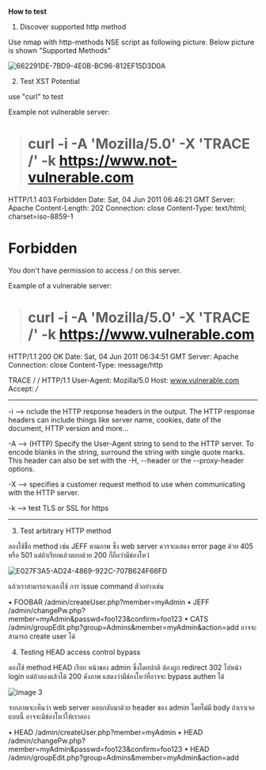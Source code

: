 **How to test**

1.  Discover supported http method

Use nmap with http-methods NSE script as following picture. Below picture is shown "Supported Methods"

![662291DE-7BD9-4E0B-BC96-812EF15D3D0A](https://user-images.githubusercontent.com/60565002/73835870-c3e6a180-4840-11ea-86bd-52865ca63422.png)


2. Test XST Potential

use "curl" to test

Example not vulnerable server:

> # curl -i -A 'Mozilla/5.0' -X 'TRACE /' -k https://www.not-vulnerable.com
HTTP/1.1 403 Forbidden
Date: Sat, 04 Jun 2011 06:46:21 GMT
Server: Apache
Content-Length: 202
Connection: close
Content-Type: text/html; charset=iso-8859-1

<!DOCTYPE HTML PUBLIC "-//IETF//DTD HTML 2.0//EN">
<html><head>
<title>403 Forbidden</title>
</head><body>
<h1>Forbidden</h1>
<p>You don't have permission to access /
on this server.</p>
</body></html>

Example of a vulnerable server:

> # curl -i -A 'Mozilla/5.0' -X 'TRACE /' -k https://www.vulnerable.com
HTTP/1.1 200 OK
Date: Sat, 04 Jun 2011 06:34:51 GMT
Server: Apache
Connection: close
Content-Type: message/http

TRACE / / HTTP/1.1
User-Agent: Mozilla/5.0
Host: www.vulnerable.com
Accept: */*  


******
-i   --> nclude the HTTP response headers in the output. The HTTP response headers can include things like server name, cookies, date of the document, HTTP version and more...   

-A  -->  (HTTP) Specify the User-Agent string to send to the HTTP server. To encode blanks in the string, surround the string with single quote marks. This header can also be set with the -H, --header or the --proxy-header options.

-X -->  specifies a customer request method to use when communicating with the HTTP server.

-k  --> test TLS or SSL for https

***********

3. Test arbitrary HTTP method

ลองใช้ชื่อ method เช่น JEFF ตามภาพ ซึ่ง web server ควรจะแสดง error page ด้วย 405 หรือ 501 แต่ถ้าเรียกแล้วตอบด้วย 200 ก็ถือว่ามีช่องโหว่

![E027F3A5-AD24-4869-922C-707B624F66FD](https://user-images.githubusercontent.com/60565002/73836029-04461f80-4841-11ea-9e5d-29f9a1c06a1e.png)

แล้วเราสามารถจะลองใช้ การ issue command ตัวอย่างเช่น

•  FOOBAR /admin/createUser.php?member=myAdmin
•  JEFF /admin/changePw.php?member=myAdmin&passwd=foo123&confirm=foo123
•  CATS /admin/groupEdit.php?group=Admins&member=myAdmin&action=add
อาจจะสามารถ create user ได้

4. Testing HEAD access control bypass

ลองใช้ method HEAD เรียก หน้าของ admin ซึ่งโดยปกติ ต้องถูก redirect 302 ไปหน้า login  แต่ถ้าลองแล้วได้ 200 ดังภาพ แสดงว่ามีช่องโหว่ที่อาจจะ bypass authen ได้

![image 3](https://user-images.githubusercontent.com/60565002/73836039-07d9a680-4841-11ea-8c3a-c436efc8c025.png)

จากภาพจะเห็นว่า web server ตอบกลับมาด้วย header ของ admin โดยไม่มี body ถ้าเราเจอแบบนี้ อาจจะมีช่องโหว่ให้เราลอง

•  HEAD /admin/createUser.php?member=myAdmin
•  HEAD /admin/changePw.php?member=myAdmin&passwd=foo123&confirm=foo123
•  HEAD /admin/groupEdit.php?group=Admins&member=myAdmin&action=add



